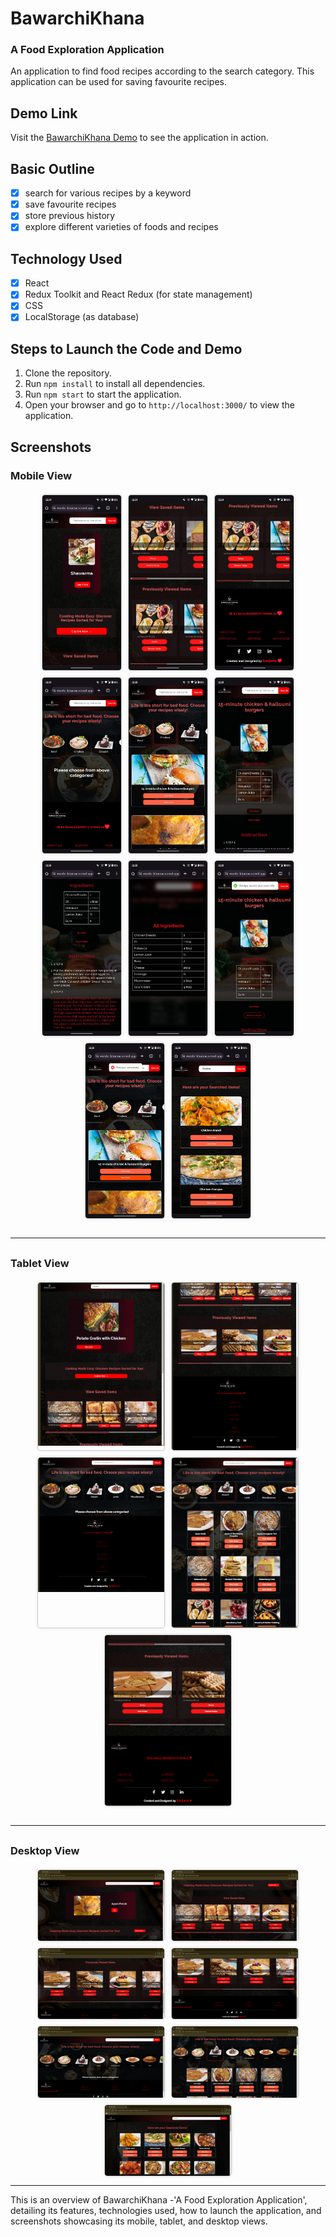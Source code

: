 # BawarchiKhana 
### A Food Exploration Application

An application to find food recipes according to the search category. This application can be used for saving favourite recipes.

## Demo Link

Visit the [BawarchiKhana Demo](https://bawarchi-khanna.vercel.app/) to see the application in action.

## Basic Outline

- [x] search for various recipes by a keyword
- [x] save favourite recipes 
- [x] store previous history
- [x] explore different varieties of foods and recipes

## Technology Used

- [x] React
- [x] Redux Toolkit and React Redux (for state management)
- [x] CSS
- [x] LocalStorage (as database)

## Steps to Launch the Code and Demo

1. Clone the repository.
2. Run `npm install` to install all dependencies.
3. Run `npm start` to start the application.
4. Open your browser and go to `http://localhost:3000/` to view the application.

## Screenshots
<style>
  .mobile-container, .tablet-container, .web-container {
    display: flex;
    flex-wrap: wrap;
    gap: 10px;
    justify-content: center;
    margin-top: 20px;
  }
  .mobile-container>div{
     width: 25%; 
  }
  .tablet-container>div, .web-container>div{
    width: 40%;
    }

  .gallery-item {
    border: 1px solid #ccc;
    box-shadow: 0 0 5px rgba(0, 0, 0, 0.1);
    border-radius: 5px;
    overflow: hidden;
  }

  .gallery-item img {
    width: 100%;
    height: auto;
    display: block;
  }
</style>

### Mobile View

<div class="mobile-container">
  <div class="gallery-item">
    <img src="./src/assets/Assets_Img/PH_1.jpg" alt="Mobile View 1">
  </div>
  <div class="gallery-item">
    <img src="./src/assets/Assets_Img/PH_2.jpg" alt="Mobile View 2">
  </div>
  <div class="gallery-item">
    <img src="./src/assets/Assets_Img/PH_3.jpg" alt="Mobile View 3">
  </div>
  <div class="gallery-item">
    <img src="./src/assets/Assets_Img/PH_4.jpg" alt="Mobile View 4">
  </div>
  <div class="gallery-item">
    <img src="./src/assets/Assets_Img/PH_5.jpg" alt="Mobile View 5">
  </div>
  <div class="gallery-item">
    <img src="./src/assets/Assets_Img/PH_6.jpg" alt="Mobile View 6">
  </div>
  <div class="gallery-item">
    <img src="./src/assets/Assets_Img/PH_7.jpg" alt="Mobile View 7">
  </div>
  <div class="gallery-item">
    <img src="./src/assets/Assets_Img/PH_8.jpg" alt="Mobile View 8">
  </div>
  <div class="gallery-item">
    <img src="./src/assets/Assets_Img/PH_9.jpg" alt="Mobile View 9">
  </div>
  <div class="gallery-item">
    <img src="./src/assets/Assets_Img/PH_10.jpg" alt="Mobile View 10">
  </div>
  <div class="gallery-item">
    <img src="./src/assets/Assets_Img/PH_11.jpg" alt="Mobile View 10">
  </div>
</div>

<hr style="margin: 30px 0;">

### Tablet View

<div class="tablet-container">
  <div class="gallery-item">
    <img src="./src/assets/Assets_Img/TB_1.png" alt="Tablet View 1">
  </div>
  <div class="gallery-item">
    <img src="./src/assets/Assets_Img/TB_2.png" alt="Tablet View 2">
  </div>
  <div class="gallery-item">
    <img src="./src/assets/Assets_Img/TB_3.png" alt="Tablet View 3">
  </div>
  <div class="gallery-item">
    <img src="./src/assets/Assets_Img/TB_4.png" alt="Tablet View 3">
  </div>
  <div class="gallery-item">
    <img src="./src/assets/Assets_Img/TB_5.png" alt="Tablet View 3">
  </div>
</div>

<hr style="margin: 30px 0;">

### Desktop View

<div class="web-container">
  <div class="gallery-item">
    <img src="./src/assets/Assets_Img/LP_1.png" alt="Desktop View 1">
  </div>
  <div class="gallery-item">
    <img src="./src/assets/Assets_Img/LP_2.png" alt="Desktop View 2">
  </div>
  <div class="gallery-item">
    <img src="./src/assets/Assets_Img/LP_3.png" alt="Desktop View 3">
  </div>
  <div class="gallery-item">
    <img src="./src/assets/Assets_Img/LP_4.png" alt="Desktop View 4">
  </div>
  <div class="gallery-item">
    <img src="./src/assets/Assets_Img/LP_5.png" alt="Desktop View 5">
  </div>
  <div class="gallery-item">
    <img src="./src/assets/Assets_Img/LP_6.png" alt="Desktop View 6">
  </div>
  <div class="gallery-item">
    <img src="./src/assets/Assets_Img/LP_7.png" alt="Desktop View 7">
  </div>
</div>

---

This is an overview of BawarchiKhana -'A Food Exploration Application', detailing its features, technologies used, how to launch the application, and screenshots showcasing its mobile, tablet, and desktop views.

